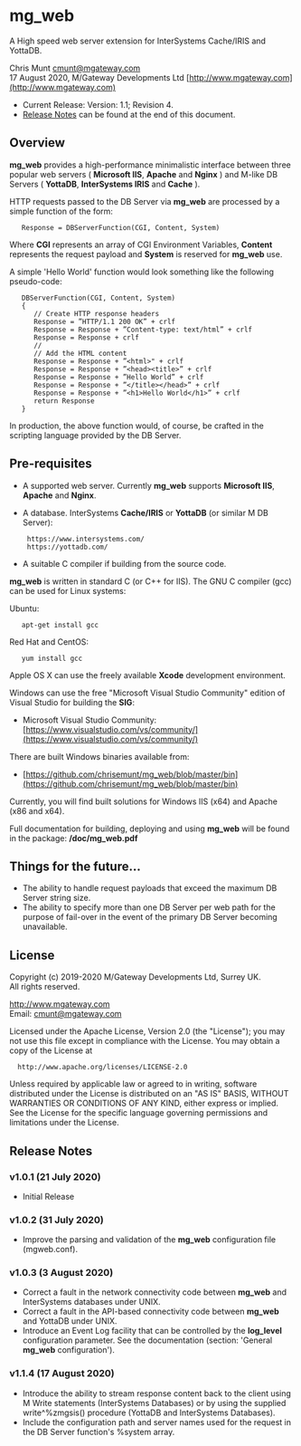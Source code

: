 # mg_web

A High speed web server extension for InterSystems Cache/IRIS and YottaDB.

Chris Munt <cmunt@mgateway.com>  
17 August 2020, M/Gateway Developments Ltd [http://www.mgateway.com](http://www.mgateway.com)

* Current Release: Version: 1.1; Revision 4.
* [Release Notes](#RelNotes) can be found at the end of this document.

## Overview

**mg\_web** provides a high-performance minimalistic interface between three popular web servers ( **Microsoft IIS**, **Apache** and **Nginx** ) and M-like DB Servers ( **YottaDB**, **InterSystems IRIS** and **Cache** ).

HTTP requests passed to the DB Server via **mg\_web** are processed by a simple function of the form:

       Response = DBServerFunction(CGI, Content, System)

Where **CGI** represents an array of CGI Environment Variables, **Content** represents the request payload and **System** is reserved for **mg\_web** use.

A simple 'Hello World' function would look something like the following pseudo-code:

       DBServerFunction(CGI, Content, System)
       {
          // Create HTTP response headers
          Response = ”HTTP/1.1 200 OK” + crlf
          Response = Response + ”Content-type: text/html” + crlf
          Response = Response + crlf
          //
          // Add the HTML content
          Response = Response + ”<html>" + crlf
          Response = Response + ”<head><title>” + crlf
          Response = Response + ”Hello World” + crlf
          Response = Response + ”</title></head>” + crlf
          Response = Response + ”<h1>Hello World</h1>” + crlf
          return Response
       }

In production, the above function would, of course, be crafted in the scripting language provided by the DB Server.

## Pre-requisites

* A supported web server.  Currently **mg\_web** supports **Microsoft IIS**, **Apache** and **Nginx**.

* A database. InterSystems **Cache/IRIS** or **YottaDB** (or similar M DB Server):

       https://www.intersystems.com/
       https://yottadb.com/

* A suitable C compiler if building from the source code.

**mg\_web** is written in standard C (or C++ for IIS).  The GNU C compiler (gcc) can be used for Linux systems:

Ubuntu:

       apt-get install gcc

Red Hat and CentOS:

       yum install gcc

Apple OS X can use the freely available **Xcode** development environment.

Windows can use the free "Microsoft Visual Studio Community" edition of Visual Studio for building the **SIG**:

* Microsoft Visual Studio Community: [https://www.visualstudio.com/vs/community/](https://www.visualstudio.com/vs/community/)

There are built Windows binaries available from:

* [https://github.com/chrisemunt/mg_web/blob/master/bin](https://github.com/chrisemunt/mg_web/blob/master/bin)

Currently, you will find built solutions for Windows IIS (x64) and Apache (x86 and x64).

Full documentation for building, deploying and using **mg\_web** will be found in the package: **/doc/mg\_web.pdf**

## Things for the future...

* The ability to handle request payloads that exceed the maximum DB Server string size.
* The ability to specify more than one DB Server per web path for the purpose of fail-over in the event of the primary DB Server becoming unavailable.

## License

Copyright (c) 2019-2020 M/Gateway Developments Ltd,
Surrey UK.                                                      
All rights reserved.
 
http://www.mgateway.com                                                  
Email: cmunt@mgateway.com
 
 
Licensed under the Apache License, Version 2.0 (the "License"); you may not use this file except in compliance with the License. You may obtain a copy of the License at

      http://www.apache.org/licenses/LICENSE-2.0

Unless required by applicable law or agreed to in writing, software distributed under the License is distributed on an "AS IS" BASIS, WITHOUT WARRANTIES OR CONDITIONS OF ANY KIND, either express or implied. See the License for the specific language governing permissions and limitations under the License.      

## <a name="RelNotes"></a>Release Notes

### v1.0.1 (21 July 2020)

* Initial Release

### v1.0.2 (31 July 2020)

* Improve the parsing and validation of the **mg\_web** configuration file (mgweb.conf).

### v1.0.3 (3 August 2020)

* Correct a fault in the network connectivity code between **mg\_web** and InterSystems databases under UNIX.
* Correct a fault in the API-based connectivity code between **mg\_web** and YottaDB under UNIX.
* Introduce an Event Log facility that can be controlled by the **log\_level** configuration parameter.  See the documentation (section: 'General **mg\_web** configuration').

### v1.1.4 (17 August 2020)

* Introduce the ability to stream response content back to the client using M Write statements (InterSystems Databases) or by using the supplied write^%zmgsis() procedure (YottaDB and InterSystems Databases).
* Include the configuration path and server names used for the request in the DB Server function's %system array.

